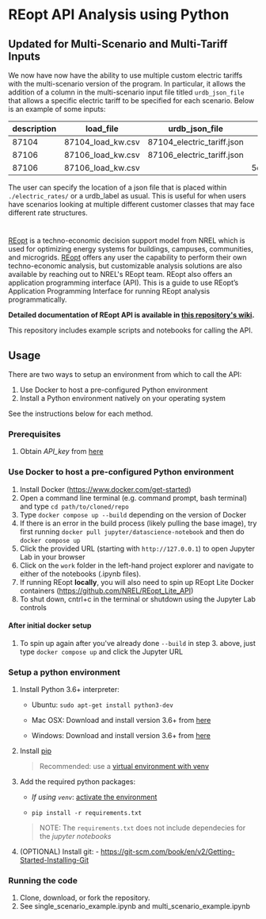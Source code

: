 # REopt API Analysis using Python

## Updated for Multi-Scenario and Multi-Tariff Inputs
We now have now have the ability to use multiple custom electric tariffs with the multi-scenario version of the program. In particular, it allows the addition of a column in the multi-scenario input file titled `urdb_json_file` that allows a specific electric tariff to be specified for each scenario. Below is an example of some inputs:

| description  | load_file | urdb_json_file | urdb_label |
| ------------- | ------------- | ------------- | ------------- |
| 87104  | 87104_load_kw.csv  | 87104_electric_tariff.json  |   |
| 87106  | 87106_load_kw.csv  | 87106_electric_tariff.json  |   |
| 87106  | 87106_load_kw.csv  |   | 5cc090b85457a3a43667107e  |
 
The user can specify the location of a json file that is placed within `./electric_rates/` or a urdb_label as usual. This is useful for when users have scenarios looking at multiple different customer classes that may face different rate structures.

#
[REopt](https://reopt.nrel.gov/) is a techno-economic decision support model
from NREL which is used for optimizing energy systems for buildings, campuses,
communities, and microgrids. [REopt](https://reopt.nrel.gov/tool) offers any
user the capability to perform their own techno-economic analysis, but 
customizable analysis solutions are also available by reaching out to NREL's 
REopt team. REopt also offers an application programming interface (API). This is a guide to
use REopt’s Application Programming Interface for running REopt analysis
programmatically.

**Detailed documentation of REopt API is available in [this repository's wiki](https://github.com/NREL/REopt-API-Analysis/wiki).**

This repository includes example scripts and notebooks for calling the API.

## Usage
There are two ways to setup an environment from which to call the API:

1. Use Docker to host a pre-configured Python environment
2. Install a Python environment natively on your operating system

See the instructions below for each method.

### Prerequisites

1. Obtain *API\_key* from [here](https://developer.nrel.gov/signup/)

### Use Docker to host a pre-configured Python environment
1. Install Docker (https://www.docker.com/get-started)
2. Open a command line terminal (e.g. command prompt, bash terminal) and type `cd path/to/cloned/repo`
3. Type `docker compose up --build` depending on the version of Docker
4. If there is an error in the build process (likely pulling the base image), try first running `docker pull jupyter/datascience-notebook` and then do `docker compose up`
5. Click the provided URL (starting with `http://127.0.0.1`) to open Jupyter Lab in your browser
6. Click on the `work` folder in the left-hand project explorer and navigate to either of the notebooks (.ipynb files).
7. If running REopt **locally**, you will also need to spin up REopt Lite Docker containers (https://github.com/NREL/REopt_Lite_API)
8. To shut down, cntrl+c in the terminal or shutdown using the Jupyter Lab controls

#### After initial docker setup
1. To spin up again after you've already done `--build` in step 3. above, just type `docker compose up` and click the Jupyter URL

### Setup a python environment
1. Install Python 3.6+ interpreter:

    - Ubuntu: `sudo apt-get install python3-dev`

    - Mac OSX: Download and install version 3.6+ from
      [here](https://www.python.org/downloads/mac-osx/)

    - Windows: Download and install version 3.6+ from
      [here](https://www.python.org/downloads/windows/)

2. Install [pip](https://pip.pypa.io/en/stable/installing/)

    > Recommended: use a [virtual
    > environment with venv](https://docs.python.org/3/library/venv.html)

3. Add the required python packages:

    - *If using `venv`*: [activate
      the environment](https://docs.python.org/3/library/venv.html)

    - `pip install -r requirements.txt`

    > NOTE: The `requirements.txt` does not include dependecies for the *jupyter
    > notebooks*

4. (OPTIONAL) Install git: - https://git-scm.com/book/en/v2/Getting-Started-Installing-Git


### Running the code
1.  Clone, download, or fork the repository. 
2.  See single_scenario_example.ipynb and multi_scenario_example.ipynb
